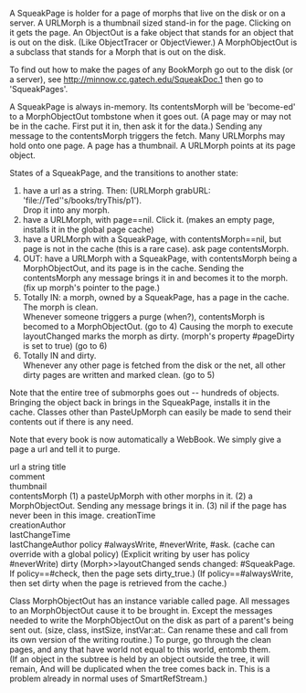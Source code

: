 A SqueakPage is holder for a page of morphs that live on the disk or on a server.
A URLMorph is a thumbnail sized stand-in for the page.  Clicking on it gets the page.
An ObjectOut is a fake object that stands for an object that is out on the disk.  (Like ObjectTracer or ObjectViewer.)
A MorphObjectOut is a subclass that stands for a Morph that is out on the disk.

To find out how to make the pages of any BookMorph go out to the disk (or a server), see 	http://minnow.cc.gatech.edu/SqueakDoc.1 then go to 'SqueakPages'.

A SqueakPage is always in-memory.  Its contentsMorph will be 'become-ed' to a MorphObjectOut tombstone when it goes out.  (A page may or may not be in the cache.  First put it in, then ask it for the data.)  Sending any message to the contentsMorph triggers the fetch.  Many URLMorphs may hold onto one page.  A page has a thumbnail.  A URLMorph points at its page object.

States of a SqueakPage, and the transitions to another state:
1) have a url as a string.  Then: (URLMorph grabURL: 'file://Ted''s/books/tryThis/p1').  
	Drop it into any morph.
2) have a URLMorph, with page==nil.     Click it.  (makes an empty page, installs 
	it in the global page cache)
3) have a URLMorph with a SqueakPage, with contentsMorph==nil, 
	but page is not in the cache (this is a rare case).  ask page contentsMorph.
4) OUT: have a URLMorph with a SqueakPage, with contentsMorph being a MorphObjectOut, 
	and its page is in the cache.  Sending the contentsMorph any message brings it in and
	becomes it to the morph.  (fix up morph's pointer to the page.)
5) Totally IN:  a morph, owned by a SqueakPage, has a page in the cache.  
	The morph is clean.   
	Whenever someone triggers a purge (when?), contentsMorph is becomed
	to a MorphObjectOut. (go to 4)
	Causing the morph to execute layoutChanged marks the morph as dirty.
	(morph's property #pageDirty is set to true) (go to 6)
6) Totally IN and dirty.  
	Whenever any other page is fetched from the disk or the net, all other 
	dirty pages are written and marked clean.  (go to 5)

Note that the entire tree of submorphs goes out -- hundreds of objects.  Bringing the object back in brings in the SqueakPage, installs it in the cache.  Classes other than PasteUpMorph can easily be made to send their contents out if there is any need.

Note that every book is now automatically a WebBook.  We simply give a page a url and tell it to purge.

url		a string
title		
comment		
thumbnail		
contentsMorph		(1) a pasteUpMorph with other morphs in it.
					(2) a MorphObjectOut.  Sending any message brings it in. 
					(3) nil if the page has never been in this image.
creationTime		
creationAuthor		
lastChangeTime		
lastChangeAuthor 
policy		#alwaysWrite, #neverWrite, #ask.  (cache can override with a global policy)
			(Explicit writing by user has policy #neverWrite)
dirty 		(Morph>>layoutChanged sends changed: #SqueakPage. If policy==#check, 
				then the page sets dirty_true.)
			(If policy==#alwaysWrite, then set dirty when the page is retrieved from the cache.)

Class MorphObjectOut has an instance variable called page.
All messages to an MorphObjectOut cause it to be brought in.  Except the messages needed to write the MorphObjectOut on the disk as part of a parent's being sent out.  (size, class, instSize, instVar:at:.  Can rename these and call from its own version of the writing routine.)
	To purge, go through the clean pages, and any that have world not equal to this world, entomb them.  
	(If an object in the subtree is held by an object outside the tree, it will remain,  And will be duplicated when the tree comes back in.  This is a problem already in normal uses of SmartRefStream.)


